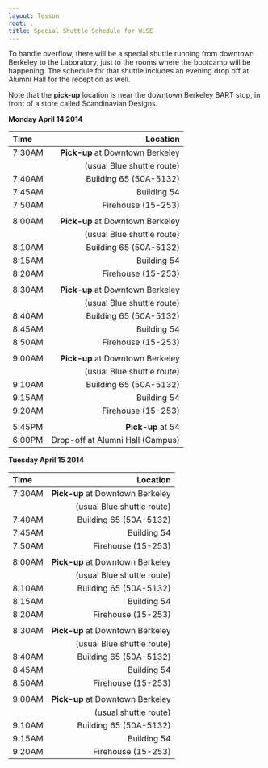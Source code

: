 ```yaml
---
layout: lesson
root: .
title: Special Shuttle Schedule for WiSE
---
```



To handle overflow, there will be a special shuttle running from downtown
Berkeley to the Laboratory, just to the rooms where the bootcamp will be
happening. The schedule for that shuttle includes an evening drop off at
Alumni Hall for the reception as well.

Note that the **pick-up** location is near the downtown Berkeley BART stop, in 
front of a store called Scandinavian  Designs.  


**Monday April 14 2014**

| Time     | Location  |
|:---------|----------------------------------------------------------------------------:|
|  7:30AM  |  **Pick-up** at Downtown Berkeley   |
|    |  (usual Blue shuttle route)  |
|  7:40AM  |  Building 65 (50A-5132)  |
|  7:45AM  |  Building 54  |
|  7:50AM  |  Firehouse (15-253)  |
|    |    |
|  8:00AM  |  **Pick-up** at Downtown Berkeley   |
|    |  (usual Blue shuttle route)  |
|  8:10AM  |  Building 65 (50A-5132)  |
|  8:15AM  |  Building 54  |
|  8:20AM  |  Firehouse (15-253)  |
|    |    |
|  8:30AM  |  **Pick-up** at Downtown Berkeley   |
|    |  (usual Blue shuttle route)  |
|  8:40AM  |  Building 65 (50A-5132)  |
|  8:45AM  |  Building 54  |
|  8:50AM  |  Firehouse (15-253)  |
|    |    |
|  9:00AM  |  **Pick-up** at Downtown Berkeley   |
|    |  (usual Blue shuttle route)  |
|  9:10AM  |  Building 65 (50A-5132)  |
|  9:15AM  |  Building 54  |
|  9:20AM  |  Firehouse (15-253)  |
|    |    |
|  5:45PM  |  **Pick-up** at 54   |
|  6:00PM   |  Drop-off at Alumni Hall (Campus)  |  
  
  


**Tuesday  April 15   2014**

| Time     | Location  |
|:---------|----------------------------------------------------------------------------:|
|  7:30AM  |  **Pick-up** at Downtown Berkeley   |
|    |  (usual Blue shuttle route)  |
|  7:40AM  |  Building 65 (50A-5132)  |
|  7:45AM  |  Building 54  |
|  7:50AM  |  Firehouse (15-253)  |
|    |    |
|  8:00AM  |  **Pick-up** at Downtown Berkeley   |
|    |  (usual Blue shuttle route)  |
|  8:10AM  |  Building 65 (50A-5132)  |
|  8:15AM  |  Building 54  |
|  8:20AM  |  Firehouse (15-253)  |
|    |    |
|  8:30AM  |  **Pick-up** at Downtown Berkeley   |
|    |  (usual Blue shuttle route)  |
|  8:40AM  |  Building 65 (50A-5132)  |
|  8:45AM  |  Building 54  |
|  8:50AM  |  Firehouse (15-253)  |
|    |    |
|  9:00AM  |  **Pick-up** at Downtown Berkeley   |
|    |  (usual shuttle route)  |
|  9:10AM  |  Building 65 (50A-5132)  |
|  9:15AM  |  Building 54  |
|  9:20AM  |  Firehouse (15-253)  |

